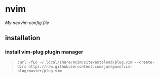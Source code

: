 # nvim
_My neovim config file_

## installation
### install vim-plug plugin manager

> ```curl -fLo ~/.local/share/nvim/site/autoload/plug.vim --create-dirs https://raw.githubusercontent.com/junegunn/vim-plug/master/plug.vim```
